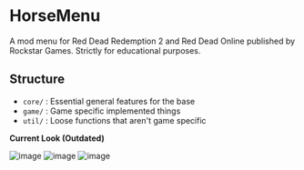 # HorseMenu

A mod menu for Red Dead Redemption 2 and Red Dead Online published by Rockstar Games. Strictly for educational purposes.

## Structure

- `core/` : Essential general features for the base
- `game/` : Game specific implemented things
- `util/` : Loose functions that aren't game specific

**Current Look (Outdated)**

![image](https://github.com/YimMenu/HorseMenu/assets/79384354/f4c0dbd8-9d89-417d-b1c1-b45c70a5f91a)
![image](https://github.com/YimMenu/HorseMenu/assets/79384354/610f28bd-fe28-4a25-987f-520d75460d67)
![image](https://github.com/YimMenu/HorseMenu/assets/79384354/ce5fbff0-6553-4998-a5dd-ef1747af53b2)
